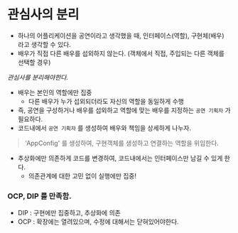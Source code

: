 # 관심사의 분리
- 하나의 어플리케이션을 공연이라고 생각했을 때, 인터페이스(역할), 구현체(배우) 라고 생각할 수 있다.
- 배우가 직접 다른 배우를 섭외하지 않는다. (객체에서 직접, 주입되는 다른 객체를 선택할 경우)

*관심사를 분리해야한다.*
- 배우는 본인의 역할에만 집중
  - 다른 배우가 누가 섭외되더라도 자신의 역할을 동일하게 수행
- 즉, 공연을 구성하거나 배우를 섭외하고 역할에 맞는 배우를 지정하는 `공연 기획자` 가 필요하다.
- 코드내에서 `공연 기획자` 를 생성하여 배우와 책임을 상세하게 나누자.

> 'AppConfig' 를 생성하여, 구현객체를 생성하고 연결하는 역할을 위임한다.

- 추상화에만 의존하게 코드를 변경하여, 코드내에서는 인터페이스만 남길 수 있게 한다.
  - 의존관계에 대한 고민 없이 실행에만 집중!

### OCP, DIP 를 만족함.
- DIP : 구현에만 집중하고, 추상화에 의존
- OCP : 확장에는 열려있으며, 수정에 대해서는 닫혀있어야한다.